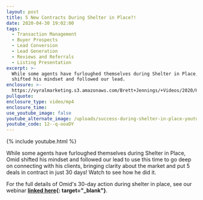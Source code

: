 ```yaml
---
layout: post
title: 5 New Contracts During Shelter in Place?!
date: 2020-04-30 19:02:00
tags:
  - Transaction Management
  - Buyer Prospects
  - Lead Conversion
  - Lead Generation
  - Reviews and Referrals
  - Listing Presentation
excerpt: >-
  While some agents have furloughed themselves during Shelter in Place, Omid
  shifted his mindset and followed our lead.
enclosure: >-
  https://vyralmarketing.s3.amazonaws.com/Brett+Jennings/+Videos/2020/How+to+Succeed+in+Place+During+Shelter+in+Place.mp4
pullquote:
enclosure_type: video/mp4
enclosure_time:
use_youtube_image: false
youtube_alternate_image: /uploads/success-during-shelter-in-place-youtube.jpg
youtube_code: 12--q-ooaDY
---
```

{% include youtube.html %}

While some agents have furloughed themselves during Shelter in Place, Omid shifted his mindset and followed our lead to use this time to go deep on connecting with his clients, bringing clarity about the market and put 5 deals in contract in just 30 days\! Watch to see how he did it.

For the full details of Omid's 30-day action during shelter in place, see our webinar **[linked here](https://bearealexpert.com/real-estate-market-forecast-survival-guide-part-2.html){: target="_blank"}**.
